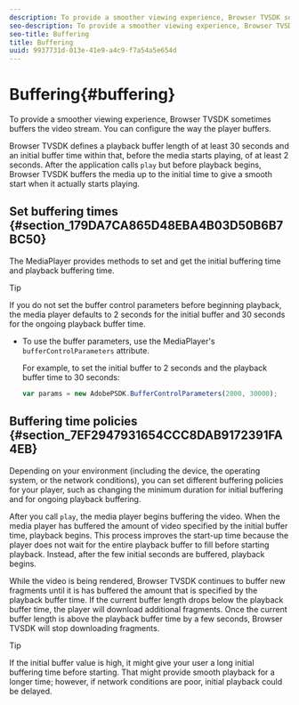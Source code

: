 ```yaml
---
description: To provide a smoother viewing experience, Browser TVSDK sometimes buffers the video stream. You can configure the way the player buffers.
seo-description: To provide a smoother viewing experience, Browser TVSDK sometimes buffers the video stream. You can configure the way the player buffers.
seo-title: Buffering
title: Buffering
uuid: 9937731d-013e-41e9-a4c9-f7a54a5e654d
---
```


# Buffering{#buffering}

To provide a smoother viewing experience, Browser TVSDK sometimes buffers the video stream. You can configure the way the player buffers.

Browser TVSDK defines a playback buffer length of at least 30 seconds and an initial buffer time within that, before the media starts playing, of at least 2 seconds. After the application calls `play` but before playback begins, Browser TVSDK buffers the media up to the initial time to give a smooth start when it actually starts playing.

## Set buffering times {#section_179DA7CA865D48EBA4B03D50B6B7BC50}

The MediaPlayer provides methods to set and get the initial buffering time and playback buffering time.

>[!TIP]
>
>If you do not set the buffer control parameters before beginning playback, the media player defaults to 2 seconds for the initial buffer and 30 seconds for the ongoing playback buffer time.

* To use the buffer parameters, use the MediaPlayer's `bufferControlParameters` attribute.

  For example, to set the initial buffer to 2 seconds and the playback buffer time to 30 seconds:

  ```js
  var params = new AdobePSDK.BufferControlParameters(2000, 30000);
  ```

## Buffering time policies {#section_7EF2947931654CCC8DAB9172391FA4EB}

Depending on your environment (including the device, the operating system, or the network conditions), you can set different buffering policies for your player, such as changing the minimum duration for initial buffering and for ongoing playback buffering.

After you call `play`, the media player begins buffering the video. When the media player has buffered the amount of video specified by the initial buffer time, playback begins. This process improves the start-up time because the player does not wait for the entire playback buffer to fill before starting playback. Instead, after the few initial seconds are buffered, playback begins.

While the video is being rendered, Browser TVSDK continues to buffer new fragments until it is has buffered the amount that is specified by the playback buffer time. If the current buffer length drops below the playback buffer time, the player will download additional fragments. Once the current buffer length is above the playback buffer time by a few seconds, Browser TVSDK will stop downloading fragments.

>[!TIP]
>
>If the initial buffer value is high, it might give your user a long initial buffering time before starting. That might provide smooth playback for a longer time; however, if network conditions are poor, initial playback could be delayed.

